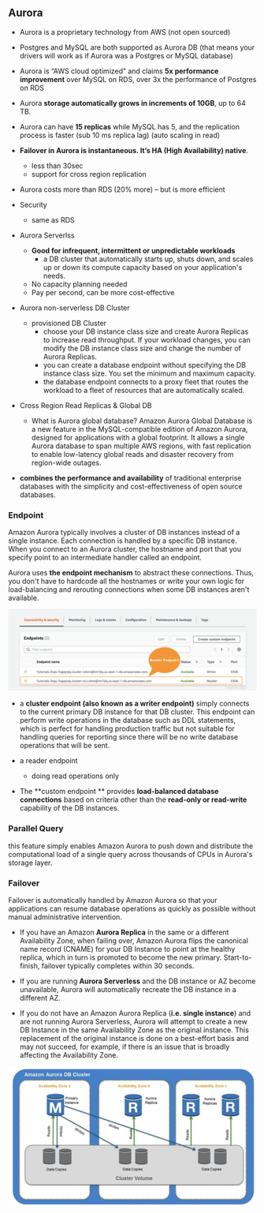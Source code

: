 ## Aurora
- Aurora is a proprietary technology from AWS (not open sourced)
- Postgres and MySQL are both supported as Aurora DB (that means your drivers will work as if Aurora was a Postgres or MySQL database)


- Aurora is “AWS cloud optimized” and claims **5x performance improvement** over MySQL on RDS, over 3x the performance of Postgres on RDS
- Aurora **storage automatically grows in increments of 10GB**, up to 64 TB.
- Aurora can have **15 replicas** while MySQL has 5, and the replication process
is faster (sub 10 ms replica lag) (auto scaling in read)
- **Failover in Aurora is instantaneous. It’s HA (High Availability) native**.
    - less than 30sec
    - support for cross region replication
- Aurora costs more than RDS (20% more) – but is more efficient

- Security
    - same as RDS
    
    
- Aurora Serverlss 
    - **Good for infrequent, intermittent or unpredictable workloads**
        -  a DB cluster that automatically starts up, shuts down, and scales up or down its compute capacity based on your application's needs.
    - No capacity planning needed
    - Pay per second, can be more cost-effective

- Aurora non-serverless DB Cluster
    - provisioned DB Cluster
        - choose your DB instance class size and create Aurora Replicas to increase read throughput. If your workload changes, you can modify the DB instance class size and change the number of Aurora Replicas. 
        - you can create a database endpoint without specifying the DB instance class size. You set the minimum and maximum capacity.
        - the database endpoint connects to a proxy fleet that routes the workload to a fleet of resources that are automatically scaled.     
    
- Cross Region Read Replicas & Global DB 
    - What is Aurora global database?
      Amazon Aurora Global Database is a new feature in the MySQL-compatible edition of Amazon Aurora, designed for applications with a global footprint. It allows a single Aurora database to span multiple AWS regions, with fast replication to enable low-latency global reads and disaster recovery from region-wide outages.    


- **combines the performance and availability** of traditional enterprise databases with the simplicity and cost-effectiveness of open source databases.  

### Endpoint

Amazon Aurora typically involves a cluster of DB instances instead of a single instance. Each connection is handled by a specific DB instance. When you connect to an Aurora cluster, the hostname and port that you specify point to an intermediate handler called an endpoint. 

Aurora uses **the endpoint mechanism** to abstract these connections. Thus, you don't have to hardcode all the hostnames or write your own logic for load-balancing and rerouting connections when some DB instances aren't available.

![Alt_text](../images/aurora-readendpoint.png?raw=true) 

- a **cluster endpoint (also known as a writer endpoint)** simply connects to the current primary DB instance for that DB cluster. This endpoint can perform write operations in the database such as DDL statements, which is perfect for handling production traffic but not suitable for handling queries for reporting since there will be no write database operations that will be sent.

- a reader endpoint
    -  doing read operations only

- The **custom endpoint ** provides **load-balanced database connections** based on criteria other than the **read-only or read-write** capability of the DB instances.

### Parallel Query
this feature simply enables Amazon Aurora to push down and distribute the computational load of a single query across thousands of CPUs in Aurora's storage layer. 

### Failover

Failover is automatically handled by Amazon Aurora so that your applications can resume database operations as quickly as possible without manual administrative intervention.

- If you have an Amazon **Aurora Replica** in the same or a different Availability Zone, when failing over, Amazon Aurora flips the canonical name record (CNAME) for your DB Instance to point at the healthy replica, which in turn is promoted to become the new primary. Start-to-finish, failover typically completes within 30 seconds.

- If you are running **Aurora Serverless** and the DB instance or AZ become unavailable, Aurora will automatically recreate the DB instance in a different AZ.

- If you do not have an Amazon Aurora Replica (**i.e. single instance**) and are not running Aurora Serverless, Aurora will attempt to create a new DB Instance in the same Availability Zone as the original instance. This replacement of the original instance is done on a best-effort basis and may not succeed, for example, if there is an issue that is broadly affecting the Availability Zone.

![Alt_text](../images/aurora-failover.png) 

